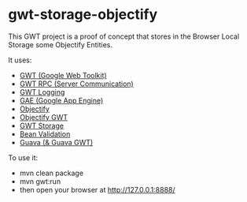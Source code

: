 gwt-storage-objectify
===========

This GWT project is a proof of concept that stores in the Browser Local Storage some Objectify Entities.

It uses:
- [GWT (Google Web Toolkit)](http://www.gwtproject.org/)
- [GWT RPC (Server Communication)](http://www.gwtproject.org/doc/latest/DevGuideServerCommunication.html)
- [GWT Logging](http://www.gwtproject.org/doc/latest/DevGuideLogging.html)
- [GAE (Google App Engine)](http://developers.google.com/appengine/)
- [Objectify](https://github.com/objectify/objectify)
- [Objectify GWT](https://github.com/objectify/objectify-gwt)
- [GWT Storage](https://github.com/seanchenxi/gwt-storage)
- [Bean Validation](http://www.gwtproject.org/doc/latest/DevGuideValidation.html)
- [Guava (& Guava GWT)](https://github.com/google/guava)


To use it:
- mvn clean package
- mvn gwt:run
- then open your browser at http://127.0.0.1:8888/
